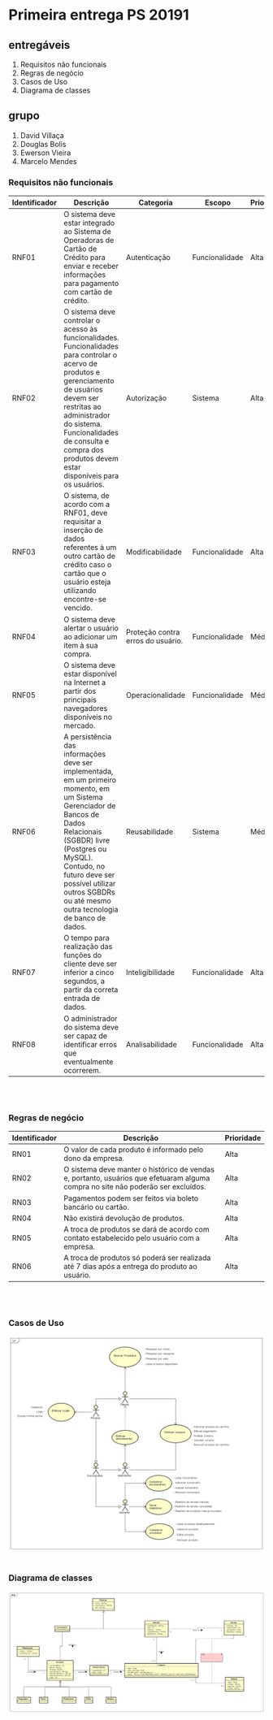 # Primeira entrega  PS 20191

## entregáveis
1. Requisitos não funcionais<br>
2. Regras de negócio<br>
3. Casos de Uso<br>
4. Diagrama de classes<br>

## grupo
1. David Villaça
2. Douglas Bolis
3. Ewerson Vieira
4. Marcelo Mendes

### Requisitos não funcionais
|Identificador|Descrição|Categoria|Escopo|Prioridade|
|-------------|---------|---------|------|----------|
|RNF01|O sistema deve estar integrado ao Sistema de Operadoras de Cartão de Crédito para enviar e receber informações para pagamento com cartão de crédito.|Autenticação|Funcionalidade|Alta|
|RNF02|O sistema deve controlar o acesso às funcionalidades. Funcionalidades para controlar o acervo de produtos e gerenciamento de usuários devem ser restritas ao administrador do sistema. Funcionalidades de consulta e compra dos produtos devem estar disponíveis para os usuários.|Autorização|Sistema|Alta|
|RNF03|O sistema, de acordo com a RNF01, deve requisitar a inserção de dados referentes à um outro cartão de crédito caso o cartão que o usuário esteja utilizando encontre-se vencido.|Modificabilidade|Funcionalidade|Alta|
|RNF04|O sistema deve alertar o usuário ao adicionar um item à sua compra.|Proteção contra erros do usuário.|Funcionalidade|Média|
|RNF05|O sistema deve estar disponível na Internet a partir dos principais navegadores disponíveis no mercado.|Operacionalidade|Funcionalidade|Média|
|RNF06| A persistência das informações deve ser implementada, em um primeiro momento, em um Sistema Gerenciador de Bancos de Dados Relacionais (SGBDR) livre (Postgres ou MySQL). Contudo, no futuro deve ser possível utilizar outros SGBDRs ou até mesmo outra tecnologia de banco de dados.|Reusabilidade|Sistema|Média|
|RNF07|O tempo para realização das funções do cliente deve ser inferior a cinco segundos, a partir da correta entrada de dados.|Inteligibilidade|Funcionalidade|Alta|
|RNF08|O administrador do sistema deve ser capaz de identificar erros que eventualmente ocorrerem.|Analisabilidade|Funcionalidade|Alta|
<br>
<br>

### Regras de negócio
|Identificador|Descrição|Prioridade|
|--|--|--|
|RN01|O valor de cada produto é informado pelo dono da empresa.|Alta|
|RN02|O sistema deve manter o histórico de vendas e, portanto, usuários que efetuaram alguma compra no site não poderão ser excluídos.|Alta|
|RN03|Pagamentos podem ser feitos via boleto bancário ou cartão.|Alta|
|RN04|Não existirá devolução de produtos.|Alta|
|RN05|A troca de produtos se dará de acordo com contato estabelecido pelo usuário com a empresa.|Alta|
|RN06|A troca de produtos só poderá ser realizada até 7 dias após a entrega do produto ao usuário.|Alta|
<br>
<br>

### Casos de Uso
![casos de uso](../imagem/useCaseDiagram.PNG)
<br>
<br>

### Diagrama de classes
![diagrama de classes](../imagem/dominio.jpg)